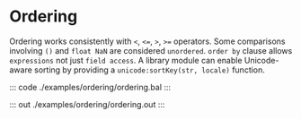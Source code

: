 # Ordering

Ordering works consistently with `<`, `<=`, `>`, `>=` operators. Some comparisons involving
`()` and `float NaN` are considered `unordered`. `order by` clause allows `expressions` not just
`field access`. A library module can enable Unicode-aware sorting by providing a
`unicode:sortKey(str, locale)` function.

::: code ./examples/ordering/ordering.bal :::

::: out ./examples/ordering/ordering.out :::